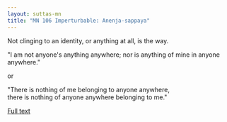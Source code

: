 ```yaml
---
layout: suttas-mn
title: "MN 106 Imperturbable: Anenja-sappaya"
---
```


Not clinging to an identity, or anything at all, is the way.


"I am not anyone's anything anywhere; nor is anything of mine in anyone anywhere."

or

"There is nothing of me belonging to anyone anywhere,  
there is nothing of anyone anywhere belonging to me."

[Full text](https://accesstoinsight.org/tipitaka/mn/mn.106.than.html)

